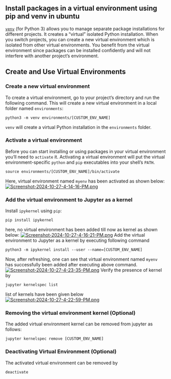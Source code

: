 ## Install packages in a virtual environment using pip and venv in ubuntu

[``venv``](https://packaging.python.org/en/latest/key_projects/#venv)  (for Python 3) allows you to manage separate package installations for different projects. It creates a “virtual” isolated Python installation. When you switch projects, you can create a new virtual environment which is isolated from other virtual environments. You benefit from the virtual environment since packages can be installed confidently and will not interfere with another project’s environment.

## Create and Use Virtual Environments
### Create a new virtual environment
To create a virtual environment, go to your project’s directory and run the following command. This will create a new virtual environment in a local folder named `environments`:

```
python3 -m venv environments/[CUSTOM_ENV_NAME]
```
`venv` will create a virtual Python installation in the `environments` folder.

### Activate a virtual environment
Before you can start installing or using packages in your virtual environment you’ll need to  `activate`  it. Activating a virtual environment will put the virtual environment-specific  `python`  and  `pip`  executables into your shell’s  `PATH`.

```
source environments/[CUSTOM_ENV_NAME]/bin/activate
```
Here, virtual environment named ``myenv`` has been activated as shown below:
[![Screenshot-2024-10-27-4-14-16-PM.png](https://i.postimg.cc/X7f1980V/Screenshot-2024-10-27-4-14-16-PM.png)](https://postimg.cc/zVfkrTBM)
### Add the virtual environment to Jupyter as a kernel
Install ``ipykernel`` using `pip`:
```
pip install ipykernel
```
here, no virtual environment has been added till now as kernel as shown below:
[![Screenshot-2024-10-27-4-16-21-PM.png](https://i.postimg.cc/4xw8Sxdq/Screenshot-2024-10-27-4-16-21-PM.png)](https://postimg.cc/bZDHG819)
Add the virtual environment to Jupyter as a kernel by executing following command
```
python3 -m ipykernel install --user --name=[CUSTOM_ENV_NAME]
```
Now, after refreshing, one can see that virtual environment named ``myenv`` has successfully been added after executing above command.
[![Screenshot-2024-10-27-4-23-35-PM.png](https://i.postimg.cc/Kz3Jj7Nh/Screenshot-2024-10-27-4-23-35-PM.png)](https://postimg.cc/zb5nPg6x)
Verify the presence of kernel by
```
jupyter kernelspec list
```
list of kernels have been given below
[![Screenshot-2024-10-27-4-22-59-PM.png](https://i.postimg.cc/CK1vTpn1/Screenshot-2024-10-27-4-22-59-PM.png)](https://postimg.cc/3ksjm6B5)
### Removing the virtual environment kernel (Optional)
The added virtual environment kernel can be removed from jupyter as follows:
```
jupyter kernelspec remove [CUSTOM_ENV_NAME]
```
### Deactivating Virtual Environment (Optional)
The activated virtual environment can be removed by
```
deactivate
```

